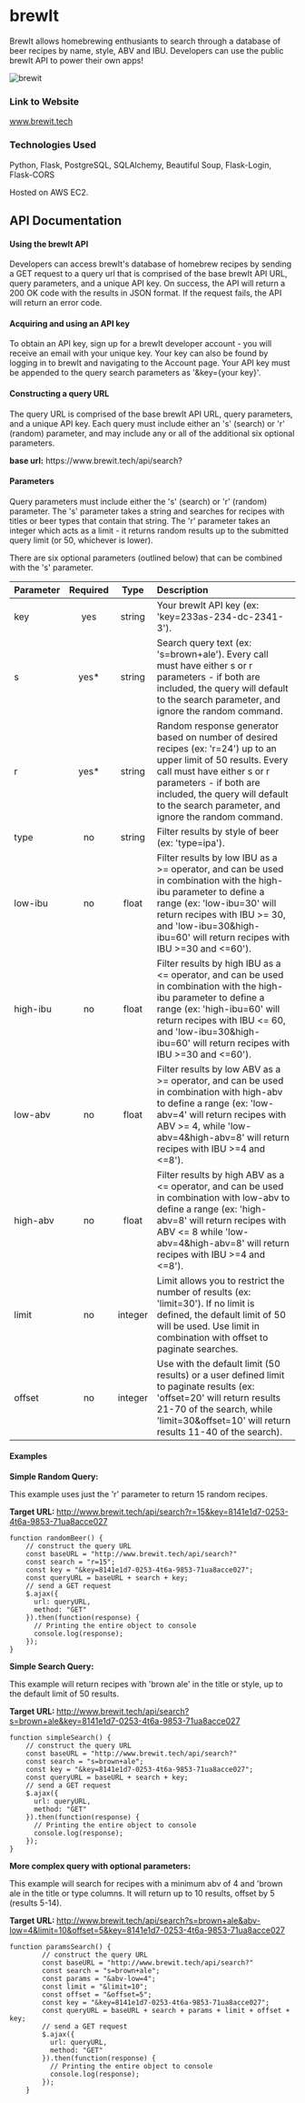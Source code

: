 # brewIt
BrewIt allows homebrewing enthusiants to search through a database of beer recipes by name, style, ABV and IBU.  Developers can use the public brewIt API to power their own apps!

![brewit](https://libby.tech/images/portfolio/beerRecipes.png)


### Link to Website

www.brewit.tech

### Technologies Used
Python, Flask, PostgreSQL, SQLAlchemy, Beautiful Soup, Flask-Login, Flask-CORS


Hosted on AWS EC2.

## API Documentation

#### Using the brewIt API
Developers can access brewIt's database of homebrew recipes by sending a GET request to a query url that is
comprised of the base brewIt API URL, query parameters, and a unique API key.  On success, the API will
return a 200 OK code with the results in JSON format.  If the request fails, the API will return an
error code.

#### Acquiring and using an API key
To obtain an API key, sign up for a brewIt developer account - you will receive an email with your unique
key.  Your key can also be found by logging in to brewIt and navigating to the  Account page.  Your API key
 must be appended to the query search parameters as '&key={your key}'.

#### Constructing a query URL
The query URL is comprised of the base brewIt API URL, query parameters, and a unique API key.  Each query
must include either an 's' (search) or 'r' (random) parameter, and may include any or all of the additional
six optional parameters.

<div><strong>base url:</strong> https://www.brewit.tech/api/search?</div>


#### Parameters
Query parameters must include either the 's' (search) or 'r' (random) parameter.  The 's' parameter takes a string
and searches for recipes with titles or beer types that contain that string.  The 'r' parameter takes an
integer which acts as a limit - it returns random results up to the submitted query limit (or 50,
whichever is lower).

There are six optional parameters (outlined below) that can be combined with the 's' parameter.

| Parameter   | Required    | Type          | Description           |
| :---        |    :----:   |        :----: | :---                  |
| key         | yes         | string        | Your brewIt API key (ex: 'key=233as-234-dc-2341-3').           |
| s           | yes*        | string        | Search query text (ex: 's=brown+ale').  Every call must have either s or r parameters - if both are included, the query will default to the search parameter, and ignore the random command.             |
| r           | yes*        | string        | Random response generator based on number of desired recipes (ex: 'r=24') up to an upper limit of 50 results.  Every call must have either s or r parameters - if both are included, the query will default to the search parameter, and ignore the random command.             |
| type        | no          | string        | Filter results by style of beer (ex: 'type=ipa').             |
| low-ibu     | no          | float         | Filter results by low IBU as a >= operator, and can be used in combination with the high-ibu parameter to define a range (ex: 'low-ibu=30' will return recipes with IBU >= 30, and 'low-ibu=30&high-ibu=60' will return recipes with IBU >=30 and <=60').             |
| high-ibu    | no          | float         | Filter results by high IBU as a <= operator, and can be used in combination with the high-ibu parameter to define a range (ex: 'high-ibu=60' will return recipes with IBU <= 60, and 'low-ibu=30&high-ibu=60' will return recipes with IBU >=30 and <=60').           |
| low-abv     | no          | float         | Filter results by low ABV as a >= operator, and can be used in combination with high-abv to define a range (ex: 'low-abv=4' will return recipes with ABV >= 4, while 'low-abv=4&high-abv=8' will return recipes with IBU >=4 and <=8').            |
| high-abv    | no          | float         | Filter results by high ABV as a <= operator, and can be used in combination with low-abv to define a range (ex: 'high-abv=8' will return recipes with ABV <= 8 while 'low-abv=4&high-abv=8' will return recipes with IBU >=4 and <=8').            |
| limit       | no          | integer       | Limit allows you to restrict the number of results (ex: 'limit=30').  If no limit is defined, the default limit of 50 will be used.  Use limit in combination with offset to paginate searches.            |
| offset      | no          | integer       | Use with the default limit (50 results) or a user defined limit to paginate results (ex: 'offset=20' will return results 21-70 of the search, while 'limit=30&offset=10' will return results 11-40 of the search).            |

#### Examples

<strong>Simple Random Query:</strong>

This example uses just the 'r' parameter to return 15 random recipes.

<strong>Target URL: </strong> http://www.brewit.tech/api/search?r=15&key=8141e1d7-0253-4t6a-9853-71ua8acce027

~~~    
function randomBeer() {
    // construct the query URL
    const baseURL = "http://www.brewit.tech/api/search?"
    const search = "r=15";
    const key = "&key=8141e1d7-0253-4t6a-9853-71ua8acce027";
    const queryURL = baseURL + search + key;
    // send a GET request
    $.ajax({
      url: queryURL,
      method: "GET"
    }).then(function(response) {
      // Printing the entire object to console
      console.log(response);
    });
}
~~~



<strong>Simple Search Query:</strong>

This example will return recipes with 'brown ale' in the title or style,  up to the default limit of 50 results.


<strong>Target URL: </strong> http://www.brewit.tech/api/search?s=brown+ale&key=8141e1d7-0253-4t6a-9853-71ua8acce027

~~~                    
function simpleSearch() {
    // construct the query URL
    const baseURL = "http://www.brewit.tech/api/search?"
    const search = "s=brown+ale";
    const key = "&key=8141e1d7-0253-4t6a-9853-71ua8acce027";
    const queryURL = baseURL + search + key;
    // send a GET request
    $.ajax({
      url: queryURL,
      method: "GET"
    }).then(function(response) {
      // Printing the entire object to console
      console.log(response);
    });
}
~~~

<strong>More complex query with optional parameters:</strong></h6>
              

This example will search for recipes with a minimum abv of 4 and 'brown ale in
the title or type columns.  It will return up to 10 results, offset by 5 (results 5-14).


<strong>Target URL: </strong> http://www.brewit.tech/api/search?s=brown+ale&abv-low=4&limit=10&offset=5&key=8141e1d7-0253-4t6a-9853-71ua8acce027
~~~
function paramsSearch() {
        // construct the query URL
        const baseURL = "http://www.brewit.tech/api/search?"
        const search = "s=brown+ale";
        const params = "&abv-low=4";
        const limit = "&limit=10";
        const offset = "&offset=5";
        const key = "&key=8141e1d7-0253-4t6a-9853-71ua8acce027";
        const queryURL = baseURL + search + params + limit + offset + key;
        // send a GET request
        $.ajax({
          url: queryURL,
          method: "GET"
        }).then(function(response) {
          // Printing the entire object to console
          console.log(response);
        });
    }
~~~